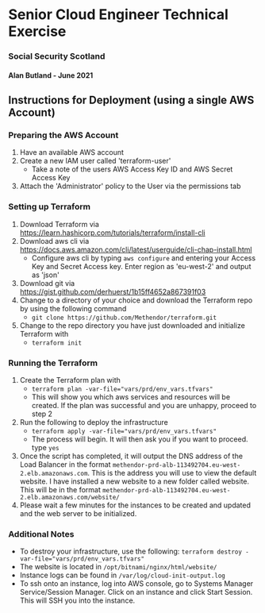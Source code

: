 # Senior Cloud Engineer Technical Exercise
### Social Security Scotland
#### Alan Butland - June 2021

## Instructions for Deployment (using a single AWS Account)

### Preparing the AWS Account

1. Have an available AWS account
2. Create a new IAM user called 'terraform-user'
    * Take a note of the users AWS Access Key ID and AWS Secret Access Key
3. Attach the 'Administrator' policy to the User via the permissions tab

### Setting up Terraform

1. Download Terraform via https://learn.hashicorp.com/tutorials/terraform/install-cli
2. Download aws cli via https://docs.aws.amazon.com/cli/latest/userguide/cli-chap-install.html
   * Configure aws cli by typing ```aws configure``` and entering your Access Key and Secret Access key.   Enter region as 'eu-west-2' and output as 'json'
3. Download git via https://gist.github.com/derhuerst/1b15ff4652a867391f03
4. Change to a directory of your choice and download the Terraform repo by using the following command 
   * ```git clone https://github.com/Methendor/terraform.git```
5. Change to the repo directory you have just downloaded and initialize Terraform with 
   * ```terraform init```

### Running the Terraform

1. Create the Terraform plan with 
   * ```terraform plan -var-file="vars/prd/env_vars.tfvars"```
   * This will show you which aws services and resources will be created.  If the plan was successful and you are unhappy, proceed to step 2
2. Run the following to deploy the infrastructure 
   * ```terraform apply -var-file="vars/prd/env_vars.tfvars"```
   * The process will begin.   It will then ask you if you want to proceed.   type ```yes```
3. Once the script has completed, it will output the DNS address of the Load Balancer in the format ```methendor-prd-alb-113492704.eu-west-2.elb.amazonaws.com```.  This is the address you will use to view the default website.   I have installed a new website to a new folder called website.  This will be in the format ```methendor-prd-alb-113492704.eu-west-2.elb.amazonaws.com/website/```
4. Please wait a few minutes for the instances to be created and updated and the web server to be initialized.

### Additional Notes

* To destroy your infrastructure, use the following: ```terraform destroy -var-file="vars/prd/env_vars.tfvars"```
* The website is located in ```/opt/bitnami/nginx/html/website/```
* Instance logs can be found in ```/var/log/cloud-init-output.log```
* To ssh onto an instance, log into AWS console, go to Systems Manager Service/Session Manager.  Click on an instance and click Start Session.  This will SSH you into the instance.
